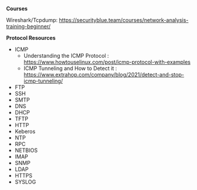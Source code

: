 


**Courses**


Wireshark/Tcpdump: https://securityblue.team/courses/network-analysis-training-beginner/


**Protocol Resources**

- ICMP
    - Understanding the ICMP Protocol : https://www.howtouselinux.com/post/icmp-protocol-with-examples
    - ICMP Tunneling and How to Detect it : https://www.extrahop.com/company/blog/2021/detect-and-stop-icmp-tunneling/
- FTP
- SSH
- SMTP
- DNS
- DHCP
- TFTP
- HTTP
- Keberos
- NTP
- RPC
- NETBIOS
- IMAP
- SNMP
- LDAP
- HTTPS
- SYSLOG
